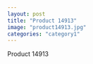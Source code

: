 ```yaml
---
layout: post
title: "Product 14913"
image: "product14913.jpg"
categories: "category1"
---
```

Product 14913
